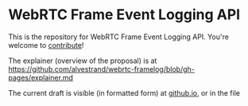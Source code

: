 # WebRTC Frame Event Logging API

This is the repository for WebRTC Frame Event Logging API. You're welcome to
[contribute](CONTRIBUTING.md)!

The explainer (overview of the proposal) is at https://github.com/alvestrand/webrtc-framelog/blob/gh-pages/explainer.md

The current draft is visible (in formatted form) at [github.io](https://alvestrand.github.io/webrtc-framelog), or in the file 
